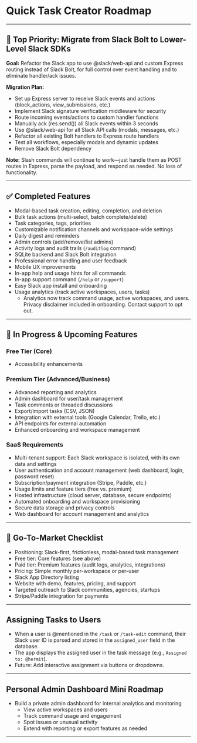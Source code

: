# Quick Task Creator Roadmap

---

## 🥇 Top Priority: Migrate from Slack Bolt to Lower-Level Slack SDKs

**Goal:**
Refactor the Slack app to use @slack/web-api and custom Express routing instead of Slack Bolt, for full control over event handling and to eliminate handler/ack issues.

**Migration Plan:**

- Set up Express server to receive Slack events and actions (block_actions, view_submissions, etc.)
- Implement Slack signature verification middleware for security
- Route incoming events/actions to custom handler functions
- Manually ack (res.send()) all Slack events within 3 seconds
- Use @slack/web-api for all Slack API calls (modals, messages, etc.)
- Refactor all existing Bolt handlers to Express route handlers
- Test all workflows, especially modals and dynamic updates
- Remove Slack Bolt dependency

**Note:**
Slash commands will continue to work—just handle them as POST routes in Express, parse the payload, and respond as needed. No loss of functionality.

---

## ✅ Completed Features

- Modal-based task creation, editing, completion, and deletion
- Bulk task actions (multi-select, batch complete/delete)
- Task categories, tags, priorities
- Customizable notification channels and workspace-wide settings
- Daily digest and reminders
- Admin controls (add/remove/list admins)
- Activity logs and audit trails (`/auditlog` command)
- SQLite backend and Slack Bolt integration
- Professional error handling and user feedback
- Mobile UX improvements
- In-app help and usage hints for all commands
- In-app support command (`/help` or `/support`)
- Easy Slack app install and onboarding
- Usage analytics (track active workspaces, users, tasks)
  - Analytics now track command usage, active workspaces, and users. Privacy disclaimer included in onboarding. Contact support to opt out.

---

## 🚧 In Progress & Upcoming Features

### Free Tier (Core)

- Accessibility enhancements

### Premium Tier (Advanced/Business)

- Advanced reporting and analytics
- Admin dashboard for user/task management
- Task comments or threaded discussions
- Export/import tasks (CSV, JSON)
- Integration with external tools (Google Calendar, Trello, etc.)
- API endpoints for external automation
- Enhanced onboarding and workspace management

### SaaS Requirements

- Multi-tenant support: Each Slack workspace is isolated, with its own data and settings
- User authentication and account management (web dashboard, login, password reset)
- Subscription/payment integration (Stripe, Paddle, etc.)
- Usage limits and feature tiers (free vs. premium)
- Hosted infrastructure (cloud server, database, secure endpoints)
- Automated onboarding and workspace provisioning
- Secure data storage and privacy controls
- Web dashboard for account management and analytics

---

## 🚀 Go-To-Market Checklist

- Positioning: Slack-first, frictionless, modal-based task management
- Free tier: Core features (see above)
- Paid tier: Premium features (audit logs, analytics, integrations)
- Pricing: Simple monthly per-workspace or per-user
- Slack App Directory listing
- Website with demo, features, pricing, and support
- Targeted outreach to Slack communities, agencies, startups
- Stripe/Paddle integration for payments

---

## Assigning Tasks to Users

- When a user is @mentioned in the `/task` or `/task-edit` command, their Slack user ID is parsed and stored in the `assigned_user` field in the database.
- The app displays the assigned user in the task message (e.g., `Assigned to: @hermit`).
- Future: Add interactive assignment via buttons or dropdowns.

---

## Personal Admin Dashboard Mini Roadmap

- Build a private admin dashboard for internal analytics and monitoring
  - View active workspaces and users
  - Track command usage and engagement
  - Spot issues or unusual activity
  - Extend with reporting or export features as needed

---

